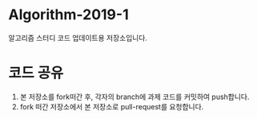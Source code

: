 # Algorithm-2019-1
알고리즘 스터디 코드 업데이트용 저장소입니다.

# 코드 공유
1. 본 저장소를 fork떠간 후, 각자의 branch에 과제 코드를 커밋하여 push합니다.
2. fork 떠간 저장소에서 본 저장소로 pull-request를 요청합니다.
